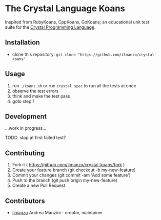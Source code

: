 The Crystal Language Koans
==========================

Inspired from RubyKoans, CppKoans, GoKoans; an educational unit test suite for
the [Crystal Programming Language](https://crystal-lang.org/).

## Installation

- clone this repository: `git clone "https://github.com/ilmanzo/crystal-koans"`

## Usage

1. run `./koans.sh` or run `crystal spec` to run all the tests at once
2. observe the test errors
3. think and make the test pass
4. goto step 1

## Development

...work in progress...

TODO: stop at first failed test?

## Contributing

1. Fork it ( https://github.com/ilmanzo/crystal-koans/fork )
2. Create your feature branch (git checkout -b my-new-feature)
3. Commit your changes (git commit -am 'Add some feature')
4. Push to the branch (git push origin my-new-feature)
5. Create a new Pull Request

## Contributors

- [ilmanzo](https://github.com/ilmanzo) Andrea Manzini - creator, maintainer

